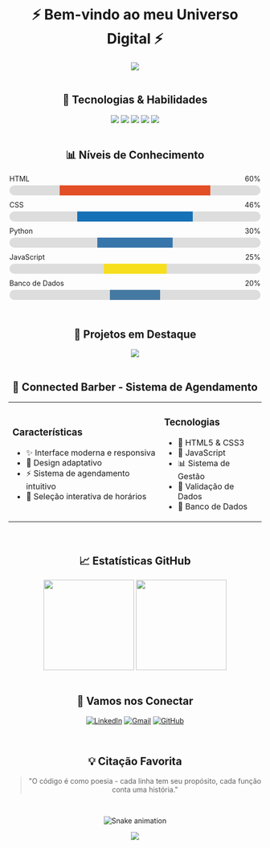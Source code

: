 <div align="center">
  
  # ⚡ Bem-vindo ao meu Universo Digital ⚡
  
  <img src="https://readme-typing-svg.herokuapp.com/?lines=Desenvolvedor+front+end;Aprendendo+Novas+Tecnologias&font=Fira%20Code&center=true&width=440&height=45&color=f75c7e&vCenter=true&size=22">
</div>

<br/>

<div align="center">
  
  ## 🎯 Tecnologias & Habilidades
  
  <img src="https://custom-icon-badges.demolab.com/badge/-HTML-E34F26?style=for-the-badge&logo=html5&logoColor=white"/>
  <img src="https://custom-icon-badges.demolab.com/badge/-CSS-1572B6?style=for-the-badge&logo=css3&logoColor=white"/>
  <img src="https://custom-icon-badges.demolab.com/badge/-Python-3776AB?style=for-the-badge&logo=python&logoColor=white"/>
  <img src="https://custom-icon-badges.demolab.com/badge/-JavaScript-F7DF1E?style=for-the-badge&logo=javascript&logoColor=black"/>
  <img src="https://custom-icon-badges.demolab.com/badge/-Database-4479A1?style=for-the-badge&logo=database&logoColor=white"/>
</div>

<br/>

<div align="center">
  
  ## 📊 Níveis de Conhecimento
  
  <div style="width: 500px; margin: 0 auto;">
    <!-- HTML -->
    <div style="margin-bottom: 10px;">
      <div style="display: flex; justify-content: space-between; margin-bottom: 5px;">
        <span>HTML</span>
        <span>60%</span>
      </div>
      <div style="background-color: #ddd; height: 20px; border-radius: 10px; overflow: hidden;">
        <div style="width: 60%; height: 100%; background-color: #E34F26; transition: width 1s ease-in-out;"></div>
      </div>
    </div>
    <!-- CSS -->
    <div style="margin-bottom: 10px;">
      <div style="display: flex; justify-content: space-between; margin-bottom: 5px;">
        <span>CSS</span>
        <span>46%</span>
      </div>
      <div style="background-color: #ddd; height: 20px; border-radius: 10px; overflow: hidden;">
        <div style="width: 46%; height: 100%; background-color: #1572B6; transition: width 1s ease-in-out;"></div>
      </div>
    </div>
    <!-- Python -->
    <div style="margin-bottom: 10px;">
      <div style="display: flex; justify-content: space-between; margin-bottom: 5px;">
        <span>Python</span>
        <span>30%</span>
      </div>
      <div style="background-color: #ddd; height: 20px; border-radius: 10px; overflow: hidden;">
        <div style="width: 30%; height: 100%; background-color: #3776AB; transition: width 1s ease-in-out;"></div>
      </div>
    </div>
    <!-- JavaScript -->
    <div style="margin-bottom: 10px;">
      <div style="display: flex; justify-content: space-between; margin-bottom: 5px;">
        <span>JavaScript</span>
        <span>25%</span>
      </div>
      <div style="background-color: #ddd; height: 20px; border-radius: 10px; overflow: hidden;">
        <div style="width: 25%; height: 100%; background-color: #F7DF1E; transition: width 1s ease-in-out;"></div>
      </div>
    </div>
    <!-- Database -->
    <div style="margin-bottom: 10px;">
      <div style="display: flex; justify-content: space-between; margin-bottom: 5px;">
        <span>Banco de Dados</span>
        <span>20%</span>
      </div>
      <div style="background-color: #ddd; height: 20px; border-radius: 10px; overflow: hidden;">
        <div style="width: 20%; height: 100%; background-color: #4479A1; transition: width 1s ease-in-out;"></div>
      </div>
    </div>
  </div>
</div>
<br/>

<div align="center">
  
  ## 🌟 Projetos em Destaque
  
  <a href="SEU_LINK_REPO">
    <img src="https://github-readme-stats.vercel.app/api/pin/?username=DRXMORENO&repo=connected-barber&theme=radical"/>
  </a>
</div>

<br/>

<div align="center">
  
  ## 🎨 Connected Barber - Sistema de Agendamento
  <table>
    <tr>
      <td>
        <h3>Características</h3>
        <ul>
          <li>✨ Interface moderna e responsiva</li>
          <li>📱 Design adaptativo</li>
          <li>⚡ Sistema de agendamento intuitivo</li>
          <li>🎯 Seleção interativa de horários</li>
        </ul>
      </td>
      <td>
        <h3>Tecnologias</h3>
        <ul>
          <li>🎨 HTML5 & CSS3</li>
          <li>💫 JavaScript</li>
          <li>📊 Sistema de Gestão</li>
          <li>🔐 Validação de Dados</li>
          <li>💾 Banco de Dados</li>
        </ul>
      </td>
    </tr>
  </table>
</div>
<br/>
<div align="center">
  
  ## 📈 Estatísticas GitHub
  
  <img height="180em" src="https://github-readme-stats.vercel.app/api?username=DRXMORENO&show_icons=true&theme=radical&include_all_commits=true&count_private=true"/>
  <img height="180em" src="https://github-readme-streak-stats.herokuapp.com/?user=DRXMORENO&theme=radical"/>
</div>

<br/>

<div align="center">
  
  ## 🤝 Vamos nos Conectar
  
  [![LinkedIn](https://img.shields.io/badge/LinkedIn-0077B5?style=for-the-badge&logo=linkedin&logoColor=white)](www.linkedin.com/in/paulo-gabriel-da-luz-a8307a358)
  [![Gmail](https://img.shields.io/badge/Gmail-D14836?style=for-the-badge&logo=gmail&logoColor=white)](paulogp4319@gmail.com)
  [![GitHub](https://img.shields.io/badge/GitHub-100000?style=for-the-badge&logo=github&logoColor=white)](SEU_GITHUB)
</div>

<br/>

<div align="center">
  
  ## 💡 Citação Favorita
  
  > "O código é como poesia - cada linha tem seu propósito, cada função conta uma história."
  
</div>

<br/>

<div align="center">
  
  ![Snake animation](https://github.com/SEU_USERNAME/DRXMORENO/blob/output/github-contribution-grid-snake.svg)
  
</div>

<div align="center">
  <img src="https://komarev.com/ghpvc/?username=DRXMORENO&color=blueviolet&style=flat-square&label=Visualizações+do+Perfil"/>
</div>
